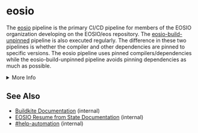 # eosio
The [eosio](https://buildkite.com/EOSIO/eosio) pipeline is the primary CI/CD pipeline for members of the EOSIO organization developing on the EOSIO/eos repository. The [eosio-build-unpinned](https://buildkite.com/EOSIO/eosio-build-unpinned) pipeline is also executed regularly. The difference in these two pipelines is whether the compiler and other dependencies are pinned to specific versions. The eosio pipeline uses pinned compilers/dependencies while the eosio-build-unpinned pipeline avoids pinning dependencies as much as possible.

<details>
<summary>More Info</summary>

## Index
1. [Configuration](https://github.com/EOSIO/eos/blob/release/2.1.x/.cicd/README.md#configuration)
    1. [Variables](https://github.com/EOSIO/eos/blob/release/2.1.x/.cicd/README.md#variables)
    1. [Examples](https://github.com/EOSIO/eos/blob/release/2.1.x/.cicd/README.md#examples)
1. [Pipelines](https://github.com/EOSIO/eos/blob/release/2.1.x/.cicd/README.md#pipelines)
1. [See Also](https://github.com/EOSIO/eos/blob/release/2.1.x/.cicd/README.md#see-also)

## Configuration
Most EOSIO pipelines are run any time you push a commit or tag to an open pull request in [eos](https://github.com/EOSIO/eos), any time you merge a pull request, and nightly. The [eosio-lrt](https://buildkite.com/EOSIO/eosio-lrt) pipeline only runs when you merge a pull request because it takes so long. Long-running tests are also run in the [eosio](https://buildkite.com/EOSIO/eosio) nightly builds, which have `RUN_ALL_TESTS='true'` set.

### Variables
Most pipelines in the organization have several environment variables that can be used to configure how the pipeline runs. These environment variables can be specified when manually triggering a build via the Buildkite UI.

Configure which operating systems are built, tested, and packaged:
```bash
SKIP_LINUX='true|false'              # true skips all build/test/packaging steps on Linux distros
SKIP_MAC='true|false'                # true skips all build/test/packaging steps on Mac hardware
SKIP_AMAZON_LINUX_2='true|false'     # true skips all build/test/packaging steps for Amazon Linux 2
SKIP_CENTOS_7_7='true|false'         # true skips all build/test/packaging steps for Centos 7
SKIP_CENTOS_8='true|false'           # true skips all build/test/packaging steps for Centos 8
SKIP_MACOS_10_14='true|false'        # true skips all build/test/packaging steps for MacOS 10.14
SKIP_MACOS_10_15='true|false'        # true skips all build/test/packaging steps for MacOS 10.15
SKIP_MACOS_11='true|false'           # true skips all build/test/packaging steps for MacOS 11
SKIP_UBUNTU_16_04='true|false'       # true skips all build/test/packaging steps for Ubuntu 16.04
SKIP_UBUNTU_18_04='true|false'       # true skips all build/test/packaging steps for Ubuntu 18.04
SKIP_UBUNTU_20_04='true|false'       # true skips all build/test/packaging steps for Ubuntu 20.04
```

Configure which steps are executed for each operating system:
```bash
SKIP_BUILD='true|false'              # true skips all build steps for all distros
SKIP_UNIT_TESTS='true|false'         # true skips all unit test executions for all distros
SKIP_WASM_SPEC_TESTS='true|false'    # true skips all wasm spec test executions for all distros
SKIP_SERIAL_TESTS='true|false'       # true skips all integration test executions for all distros
SKIP_LONG_RUNNING_TESTS='true|false' # true skips all long running test executions for all distros
SKIP_MULTIVERSION_TEST='true|false'  # true skips all multiversion tests
SKIP_SYNC_TESTS='true|false'         # true skips all sync tests
SKIP_PACKAGE_BUILDER='true|false'    # true skips all package building steps for all distros
```

Configure how the steps are executed:
```bash
PINNED='true|false'                  # controls compiler/dependency pinning
TIMEOUT='##'                         # controls timeout in minutes for all steps
```

### Examples
Build and test on Linux only:
```bash
SKIP_MAC='true'
```

Build and test on MacOS only:
```bash
SKIP_LINUX='true'
```

Skip all tests:
```bash
SKIP_UNIT_TESTS='true'
SKIP_WASM_SPEC_TESTS='true'
SKIP_SERIAL_TESTS='true'
SKIP_LONG_RUNNING_TESTS='true'
SKIP_MULTIVERSION_TEST='true'
SKIP_SYNC_TESTS='true'
```

## Pipelines
There are several eosio pipelines that exist and are triggered by pull requests, pipelines, or schedules:

Pipeline | Details
---|---
[eosio](https://buildkite.com/EOSIO/eosio) | Primary pipeline for the EOSIO/eos Github repo. It is triggered when a pull request is created.
[eosio-build-unpinned](https://buildkite.com/EOSIO/eosio-build-unpinned) | Pipeline that performs a build without a pinned compiler. It is triggered when a pull request is created.
[eosio-lrt](https://buildkite.com/EOSIO/eosio-lrt) | Pipeline that only executes the long running tests. It is triggered after a pull request is merged.
[eosio-base-images](https://buildkite.com/EOSIO/eosio-base-images) | Pipeline that ensures all MacOS VM and Docker container builders can be built. It is scheduled for periodic execution.
[eosio-build-scripts](https://buildkite.com/EOSIO/eosio-build-scripts) | Pipeline that ensure the build scripts function. It is scheduled for periodic execution.
[eosio-big-sur-beta](https://buildkite.com/EOSIO/eosio-big-sur-beta) | Pipeline that performs a build only using MacOS 11 builders. It is scheduled for periodic execution.
[eosio-sync-from-genesis](https://buildkite.com/EOSIO/eosio-sync-from-genesis) | Pipeline that ensures built code can sync properly. It is triggered during pull request builds.
[eosio-resume-from-state](https://buildkite.com/EOSIO/eosio-resume-from-state) | Pipeline that ensures that built binaries can resume from previous binary versions. It is triggered during pull request builds.

</details>

## See Also
- [Buildkite Documentation](https://github.com/EOSIO/devdocs/wiki/Buildkite) (internal)
- [EOSIO Resume from State Documentation](https://github.com/EOSIO/auto-eks-sync-nodes/blob/master/pipelines/eosio-resume-from-state/README.md) (internal)
- [#help-automation](https://blockone.slack.com/archives/CMTAZ9L4D) (internal)
